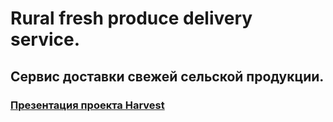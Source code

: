 # Rural fresh produce delivery service.
## Сервис доставки свежей сельской продукции.

### [Презентация проекта Harvest](https://drive.google.com/file/d/1cXLKKV83s5VxB78NOx3EKiLW1GxCNufL/view?usp=sharing)

